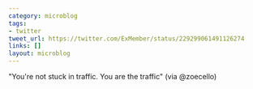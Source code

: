 ```yaml
---
category: microblog
tags:
- twitter
tweet_url: https://twitter.com/ExMember/status/229299061491126274
links: []
layout: microblog
---
```

"You're not stuck in traffic. You are the traffic" (via @zoecello)
